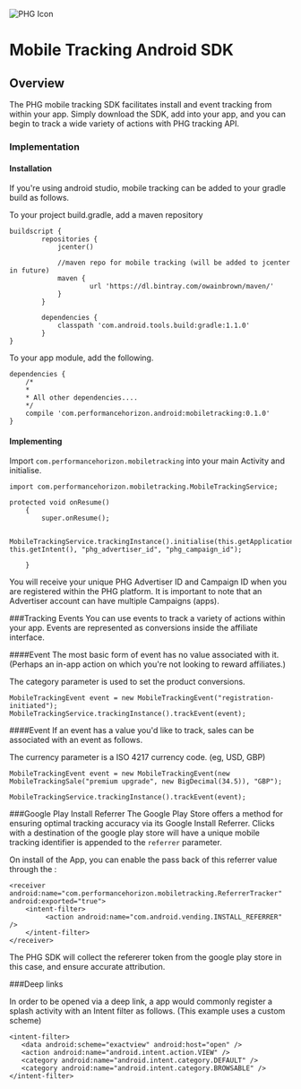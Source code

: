 ![PHG Icon](http://performancehorizon.com/img/logo-on-white.svg)

# Mobile Tracking Android SDK

## Overview

The PHG mobile tracking SDK facilitates install and event tracking from within your app. Simply download the SDK, add into your app, and you can begin to track a wide variety of actions with PHG tracking API.

### Implementation

#### Installation

If you're using android studio, mobile tracking can be added to your gradle build as follows.

To your project build.gradle, add a maven repository 

	buildscript {
    		repositories {
        		jcenter()

        		//maven repo for mobile tracking (will be added to jcenter in future)
        		maven {
            			url 'https://dl.bintray.com/owainbrown/maven/'
        		}
    		}
    	
    		dependencies {
        		classpath 'com.android.tools.build:gradle:1.1.0'
    		}
	}

To your app module, add the following.

	dependencies {
	    /*
	    *
	    * All other dependencies....
	    */
	    compile 'com.performancehorizon.android:mobiletracking:0.1.0'
	}


#### Implementing
Import `com.performancehorizon.mobiletracking` into your main Activity and initialise.

	import com.performancehorizon.mobiletracking.MobileTrackingService;

	protected void onResume()
    	{
        	super.onResume();
        
        	MobileTrackingService.trackingInstance().initialise(this.getApplicationContext(), this.getIntent(), "phg_advertiser_id", "phg_campaign_id");

    	}

You will receive your unique PHG Advertiser ID and Campaign ID when you are registered within the PHG platform. It is important to note that an Advertiser account can have multiple Campaigns (apps).

###Tracking Events
You can use events to track a variety of actions within your app. Events are represented as conversions inside the affiliate interface.

####Event
The most basic form of event has no value associated with it. (Perhaps an in-app action on which you're not looking to reward affiliates.)

The category parameter is used to set the product conversions.

    MobileTrackingEvent event = new MobileTrackingEvent("registration-initiated");
    MobileTrackingService.trackingInstance().trackEvent(event);

####Event
If an event has a value you'd like to track, sales can be associated with an event as follows.

The currency parameter is a ISO 4217 currency code. (eg, USD, GBP)

	MobileTrackingEvent event = new MobileTrackingEvent(new MobileTrackingSale("premium upgrade", new BigDecimal(34.5)), "GBP");
	
	MobileTrackingService.trackingInstance().trackEvent(event);
	

###Google Play Install Referrer
The Google Play Store offers a method for ensuring optimal tracking accuracy via its Google Install Referrer. Clicks with a destination of the google play store will have a unique mobile tracking identifier is appended to the `referrer` parameter.

On install of the App, you can enable the pass back of this referrer value through the :

    <receiver android:name="com.performancehorizon.mobiletracking.ReferrerTracker" android:exported="true">
        <intent-filter>
             <action android:name="com.android.vending.INSTALL_REFERRER" />
        </intent-filter>
    </receiver>

The PHG SDK will collect the refererer token from the google play store in this case, and ensure accurate attribution.

###Deep links

In order to be opened via a deep link, a app would commonly register a splash activity with an Intent filter as follows.  (This example uses a custom scheme)

	<intent-filter>
       <data android:scheme="exactview" android:host="open" />
       <action android:name="android.intent.action.VIEW" />
       <category android:name="android.intent.category.DEFAULT" />
       <category android:name="android.intent.category.BROWSABLE" />
    </intent-filter>
